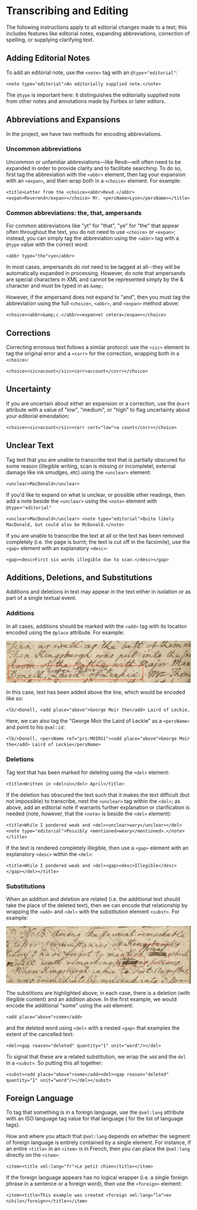 
# Transcribing and Editing

The following instructions apply to all editorial changes made to a text; this includes features like editorial notes, expanding abbreviations, correction of spelling, or supplying clarifying text.

## Adding Editorial Notes

To add an editorial note, use the `<note>` tag with an `@type`=`"editorial"`: 
```
<note type="editorial">An editorially supplied note.</note>
```
 The `@type` is important here: it distinguishes the editorially supplied note from other notes and annotations made by Forbes or later editors.

## Abbreviations and Expansions

In the project, we have two methods for encoding abbreviations.

### Uncommon abbreviations


Uncommon or unfamiliar abbreviations—like Revd—will often need to be expanded in order to provide clarity and to facilitate searching. To do so, first tag the abbreviation with the `<abbr>` element, then tag your expansion with an `<expan>`, and then wrap both in a `<choice>` element. For example: 

```
<title>Letter from the <choice><abbr>Revd.</abbr><expan>Reverend</expan></choice> Mr. <persName>Lyon</persName></title>
```


### Common abbreviations: the, that, ampersands

For common abbreviations like "yt" for "that", "ye" for "the" that appear often throughout the text, you do not need to use `<choice>` or `<expan>`; instead, you can simply tag the abbreviation using the `<abbr>` tag with a `@type` value with the correct word:

```
<abbr type="the">ye</abbr>
```

In most cases, ampersands *do not* need to be tagged at all--they will be automatically expanded in processing. However, do note that ampersands are special characters in XML and cannot be represented simply by the & character and must be typed in as `&amp;`

However, if the ampersand does not expand to "and", then you must tag the abbreviation using the full `<choice>`, `<abbr>`, and `<expan>` method above:

```
<choice><abbr>&amp;c.</abbr><expan>et cetera</expan></choice>
```


## Corrections

Correcting erronous text follows a similar protocol: use the `<sic>` element to tag the original error and a `<corr>` for the correction, wrapping both in a `<choice>`: 
```
<choice><sic>acount</sic><corr>account</corr></choice>
```


## Uncertainty

If you are uncertain about either an expansion or a correction, use the `@cert` attribute with a value of "low", "medium", or "high" to flag uncertainty about your editorial emendation: 
```
<choice><sic>acount</sic><corr cert="low">a count</corr></choice>
```


## Unclear Text

Tag text that you are unable to transcribe text that is partially obscured for some reason (illegible writing, scan is missing or incompletel, external damage like ink smudges, etc) using the `<unclear>` element: 
```
<unclear>MacDonald</unclear>
```
 If you'd like to expand on what is unclear, or possible other readings, then add a note beside the `<unclear>` using the `<note>` element with `@type`=`"editorial"` 
```
<unclear>MacDonald</unclear> <note type="editorial">Quite likely MacDonald, but could also be McDonald.</note>
```


If you are unable to transcribe the text at all or the text has been removed completely (i.e. the page is burnt; the text is cut off in the facsimile), use the `<gap>` element with an explanatory `<desc>`: 
```
<gap><desc>First six words illegible due to scan.</desc></gap>
```


## Additions, Deletions, and Substitutions

Additions and deletions in text may appear in the text either in isolation or as part of a single textual event. 

### Additions

In all cases, additions should be marked with the `<add>` tag with its location encoded using the `@place` attribute. For example:

![Example from v02.0221.01](images/addition_example.png)

In this case, text has been added above the line, which would be encoded like so: 

```
<lb/>Donell, <add place="above">George Moir the</add> Laird of Leckie,
```

Here, we can also tag the "George Moir the Laird of Leckie" as a `<persName>` and point to his `@xml:id`:

```
<lb/>Donell, <persName ref="prs:MOIRG1"><add place="above">George Moir the</add> Laird of Leckie</persName>
```

### Deletions

Tag text that has been marked for deleting using the `<del>` element: 
```
<title>Written in <del>in</del> April</title>
```
 If the deletion has obscured the text such that it makes the text difficult (but not impossible) to transcribe, nest the `<unclear>` tag within the `<del>`; as above, add an editorial note if warrants further explanation or clarification is needed (note, however, that the `<note>` is beside the `<del>` element): 
```
<title>While I pondered weak and <del><unclear>wary</unclear></del><note type="editorial">Possibly <mentioned>weary</mentioned>.</note></title>
```


If the text is rendered completely illegible, then use a `<gap>` element with an explanatory `<desc>` within the `<del>`: 
```
<title>While I pondered weak and <del><gap><desc>Illegible</desc></gap></del></title>
```

### Substitutions

When an addition and deletion are related (i.e. the additional text should take the place of the deleted text), then we can encode that relationship by wrapping the `<add>` and `<del>` with the substitution element `<subst>`. For example:

![Example from v02.0221.01](images/substitution_example.png)

The substitions are highlighted above; in each case, there is a deletion (with illegible content) and an addition above. In the first example, we would encode the additional "some" using the `add` element:

```
<add place="above">some</add>
```
and the deleted word using `<del>` with a nested `<gap>` that examples the extent of the cancelled text:

```
<del><gap reason="deleted" quantity="1" unit="word"/></del>
```

To signal that these are a related substitution, we wrap the `add` and the `del` in a `<subst>`. So putting this all together:

```
<subst><add place="above">some</add><del><gap reason="deleted" quantity="1" unit="word"/></del></subst>
```

## Foreign Language

To tag that something is in a foreign language, use the `@xml:lang` attribute with an ISO language tag value for that language ( for the list of language tags).

How and where you attach that `@xml:lang` depends on whether the segment of foreign language is entirely contained by a single element. For instance, if an entire `<title>` in an `<item>` is in French, then you can place the `@xml:lang` directly on the `<item>`: 
```
<item><title xml:lang="fr">Le petit chien</title></item>
```
 If the foreign language appears has no logical wrapper (i.e. a single foreign phrase in a sentence or a foreign word), then use the `<foreign>` element: 
```
<item><title>This example was created <foreign xml:lang="la">ex nihilo</foreign></title></item>
```


